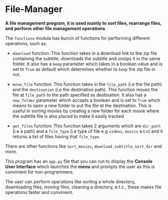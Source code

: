 # File-Manager
**A file management program, it is used mainly to sort files, rearrange files, and perform other file management operations**

The `functions` module has bunch of functions for performing different operations, such as;

- `download` function: This function takes in a download link to the zip file containing the subtitle, downloads the subtitle and unzips it in the same folder.
It also has a `keep` parameter which takes in a boolean value and is set to `True` as default which determines whether to `keep` the zip file or not.

- `move_file` function: This function takes in the `file_path` (i.e the file path) and the `destination` (i.e the destination path). This function moves the file at `file_path` to
the path specified as destination. It also has a `new_folder` parameter which accepts a boolean and is set to `True` which means to open a new folder
to put the file at the destination. This is useful in sorting movies by creating a new folder for each movie where the subtitle file is also placed to make it easily tracked

- `get_files` function: This function takes 2 arguments which are `dir_path` (i.e a path) and a `file_type` (i.e type of file e.g `videos`, `musics` e.t.c) and it
returns a list of files having that `file_type`.

There are other functions like `sort_movies`, `download_subtitle`, `sort_dir` and more.



This program has an `app.py` file that you can run to display the **Console User Interface** which launches the **menu** and prompts the user as this is convinient for non-programmers.

The user can perform operations like sorting a whole directory, downloading files, moving files, cleaning a directory, e.t.c., these makes file operations faster and convinient.
